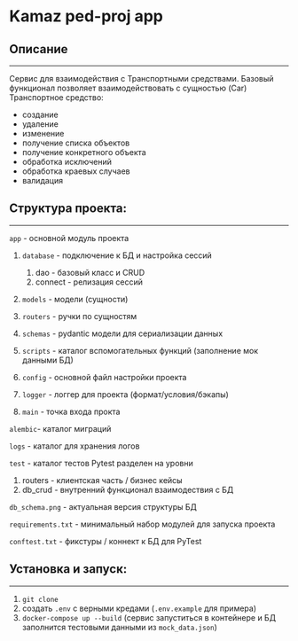 # Kamaz ped-proj app 

## Описание

---

Сервис для взаимодействия с Транспортными средствами. Базовый функционал позволяет взаимодействовать с сущностью (Car) Транспортное средство:

* создание 
* удаление
* изменение 
* получение списка объектов
* получение конкретного объекта
* обработка исключений
* обработка краевых случаев
* валидация


## Структура проекта:

---
`app` - основной модуль проекта 


1. `database` - подключение к БД и настройка сессий 
    
    1. dao - базовый класс и CRUD 
    2. connect - релизация сессий
2. `models` - модели (сущности)
3. `routers` - ручки по сущностям
4. `schemas` - pydantic модели для сериализации данных
5. `scripts` - каталог вспомогательных функций (заполнение мок данными БД)
6. `config` - основной файл настройки проекта
7. `logger` - логгер для проекта (формат/условия/бэкапы)
8. `main` - точка входа прокта

`alembic`- каталог миграций

`logs` - каталог для хранения логов

`test` - каталог тестов Pytest разделен на уровни 
1. routers - клиентская часть / бизнес кейсы
2. db_crud - внутренний функционал взаимодествия с БД

`db_schema.png` - актуальная версия структуры БД

`requirements.txt` - минимальный набор модулей для запуска проекта

`conftest.txt` - фикстуры / коннект к БД для PyTest


## Установка и запуск:

---
1. `git clone`
2. создать `.env` с верными кредами (`.env.example` для примера)
3. `docker-compose up --build` (сервис запуститься в контейнере и БД заполнится тестовыми данными из `mock_data.json`)

